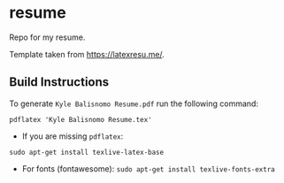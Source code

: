 # resume
Repo for my resume.

Template taken from https://latexresu.me/.

## Build Instructions
To generate `Kyle Balisnomo Resume.pdf` run the following command:

```pdflatex 'Kyle Balisnomo Resume.tex'```

- If you are missing `pdflatex`:

```sudo apt-get install texlive-latex-base```
- For fonts (fontawesome):
```sudo apt-get install texlive-fonts-extra```